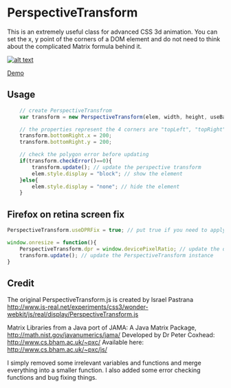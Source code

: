 # PerspectiveTransform

This is an extremely useful class for advanced CSS 3d animation. You can set the x, y point of the corners of a DOM element and do not need to think about the complicated Matrix formula behind it.

[![alt text](http://edankwan.github.io/PerspectiveTransform.js/screenshot/001.jpg)](http://edankwan.github.io/PerspectiveTransform.js/)

[Demo](http://edankwan.github.io/PerspectiveTransform.js/)

## Usage
```js
    // create PerspectiveTransfrom
    var transform = new PerspectiveTransform(elem, width, height, useBackFacing);

    // the properties represent the 4 corners are "topLeft", "topRight", "bottomLeft" and "bottomRight"
    transform.bottomRight.x = 200;
    transform.bottomRight.y = 200;

    // check the polygon error before updating
    if(transform.checkError()==0){
        transform.update(); // update the perspective transform
        elem.style.display = "block"; // show the element
    }else{
        elem.style.display = "none"; // hide the element
    }
```

## Firefox on retina screen fix
```js
PerspectiveTransform.useDPRFix = true; // put true if you need to apply this fix

window.onresize = function(){
    PerspectiveTransform.dpr = window.devicePixelRatio; // update the dpr
    transform.update(); // update the PerspectiveTransform instance
}
```

## Credit
The original PerspectiveTransform.js is created by  Israel Pastrana
http://www.is-real.net/experiments/css3/wonder-webkit/js/real/display/PerspectiveTransform.js

Matrix Libraries from a Java port of JAMA: A Java Matrix Package, http://math.nist.gov/javanumerics/jama/
Developed by Dr Peter Coxhead: http://www.cs.bham.ac.uk/~pxc/
Available here: http://www.cs.bham.ac.uk/~pxc/js/

I simply removed some irrelevant variables and functions and merge everything into a smaller function. I also added some error checking functions and bug fixing things.
